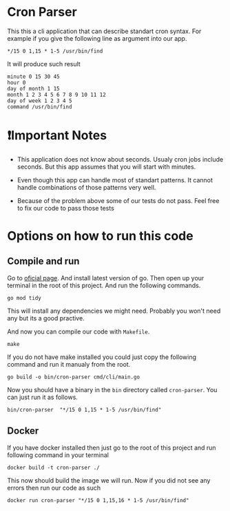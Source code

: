 # Cron Parser

This this a cli application that can describe standart cron syntax.
For example if you give the following line as argument into our app.

```
*/15 0 1,15 * 1-5 /usr/bin/find
```

It will produce such result

```
minute 0 15 30 45
hour 0
day of month 1 15
month 1 2 3 4 5 6 7 8 9 10 11 12
day of week 1 2 3 4 5
command /usr/bin/find
```

# ❗️Important Notes

- This application does not know about seconds. Usualy cron jobs include seconds. But this app assumes that you will start with minutes.

- Even though this app can handle most of standart patterns. It cannot handle combinations of those patterns very well.

- Because of the problem above some of our tests do not pass. Feel free to fix our code to pass those tests

# Options on how to run this code

## Compile and run

Go to [oficial page](https://go.dev/dl/). And install latest version of go. Then open up your terminal in the root of this project. And run the following commands.

```
go mod tidy
```

This will install any dependencies we might need. Probably you won't need any but its a good practive.

And now you can compile our code with `Makefile`.

```
make
```

If you do not have make installed you could just copy the following command and run it manualy from the root.

```
go build -o bin/cron-parser cmd/cli/main.go
```

Now you should have a binary in the `bin` directory called `cron-parser`. You can just run it as follows.

```
bin/cron-parser  "*/15 0 1,15 * 1-5 /usr/bin/find"
```

## Docker

If you have docker installed then just go to the root of this project and run following command in your terminal

```
docker build -t cron-parser ./
```

This now should build the image we will run. Now if you did not see any errors then run our code as such

```
docker run cron-parser "*/15 0 1,15,16 * 1-5 /usr/bin/find"
```
